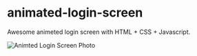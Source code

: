 # animated-login-screen

Awesome animeted login screen with HTML + CSS + Javascript.

![Animted Login Screen Photo](https://www.hizliresim.com/jp5ey5z)
